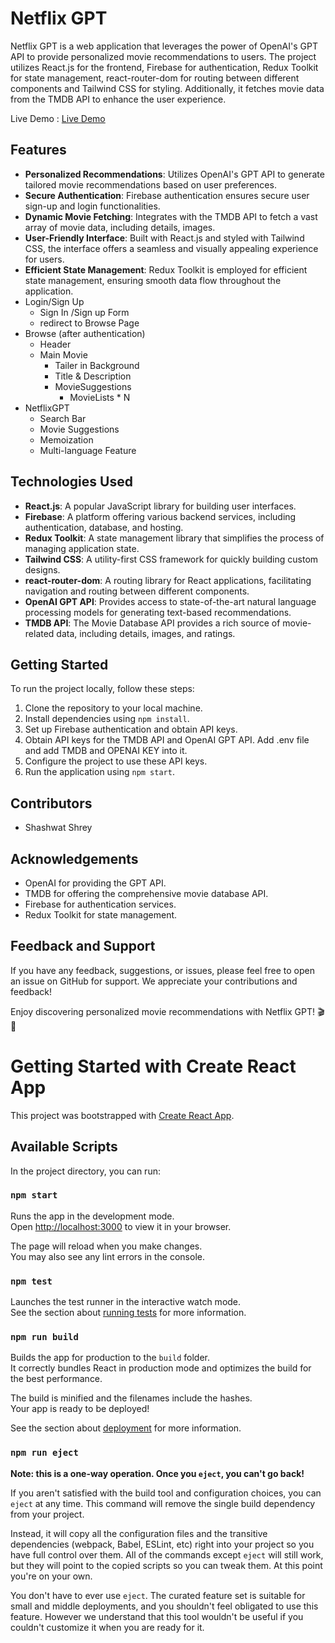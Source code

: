 # Netflix GPT

Netflix GPT is a web application that leverages the power of OpenAI's GPT API to provide personalized movie recommendations to users. The project utilizes React.js for the frontend, Firebase for authentication, Redux Toolkit for state management, react-router-dom for routing between different components and Tailwind CSS for styling. Additionally, it fetches movie data from the TMDB API to enhance the user experience.

Live Demo : [Live Demo](https://netflixgpt-433bc.web.app/ "Live Demo")

## Features

- **Personalized Recommendations**: Utilizes OpenAI's GPT API to generate tailored movie recommendations based on user preferences.
- **Secure Authentication**: Firebase authentication ensures secure user sign-up and login functionalities.
- **Dynamic Movie Fetching**: Integrates with the TMDB API to fetch a vast array of movie data, including details, images.
- **User-Friendly Interface**: Built with React.js and styled with Tailwind CSS, the interface offers a seamless and visually appealing experience for users.
- **Efficient State Management**: Redux Toolkit is employed for efficient state management, ensuring smooth data flow throughout the application.
- Login/Sign Up
    - Sign In /Sign up Form
    - redirect to Browse Page
- Browse (after authentication)
    - Header
    - Main Movie
        - Tailer in Background
        - Title & Description
        - MovieSuggestions
            - MovieLists * N 
- NetflixGPT
    - Search Bar
    - Movie Suggestions
    - Memoization
    - Multi-language Feature

## Technologies Used

- **React.js**: A popular JavaScript library for building user interfaces.
- **Firebase**: A platform offering various backend services, including authentication, database, and hosting.
- **Redux Toolkit**: A state management library that simplifies the process of managing application state.
- **Tailwind CSS**: A utility-first CSS framework for quickly building custom designs.
- **react-router-dom**: A routing library for React applications, facilitating navigation and routing between different components.
- **OpenAI GPT API**: Provides access to state-of-the-art natural language processing models for generating text-based recommendations.
- **TMDB API**: The Movie Database API provides a rich source of movie-related data, including details, images, and ratings.

## Getting Started

To run the project locally, follow these steps:

1. Clone the repository to your local machine.
2. Install dependencies using `npm install`.
3. Set up Firebase authentication and obtain API keys.
4. Obtain API keys for the TMDB API and OpenAI GPT API. Add .env file and add TMDB and OPENAI KEY into it.
5. Configure the project to use these API keys.
6. Run the application using `npm start`.

## Contributors

- Shashwat Shrey

## Acknowledgements

- OpenAI for providing the GPT API.
- TMDB for offering the comprehensive movie database API.
- Firebase for authentication services.
- Redux Toolkit for state management.

## Feedback and Support

If you have any feedback, suggestions, or issues, please feel free to open an issue on GitHub for support. We appreciate your contributions and feedback!

Enjoy discovering personalized movie recommendations with Netflix GPT! 🎬🍿

# Getting Started with Create React App

This project was bootstrapped with [Create React App](https://github.com/facebook/create-react-app).

## Available Scripts

In the project directory, you can run:

### `npm start`

Runs the app in the development mode.\
Open [http://localhost:3000](http://localhost:3000) to view it in your browser.

The page will reload when you make changes.\
You may also see any lint errors in the console.

### `npm test`

Launches the test runner in the interactive watch mode.\
See the section about [running tests](https://facebook.github.io/create-react-app/docs/running-tests) for more information.

### `npm run build`

Builds the app for production to the `build` folder.\
It correctly bundles React in production mode and optimizes the build for the best performance.

The build is minified and the filenames include the hashes.\
Your app is ready to be deployed!

See the section about [deployment](https://facebook.github.io/create-react-app/docs/deployment) for more information.

### `npm run eject`

**Note: this is a one-way operation. Once you `eject`, you can't go back!**

If you aren't satisfied with the build tool and configuration choices, you can `eject` at any time. This command will remove the single build dependency from your project.

Instead, it will copy all the configuration files and the transitive dependencies (webpack, Babel, ESLint, etc) right into your project so you have full control over them. All of the commands except `eject` will still work, but they will point to the copied scripts so you can tweak them. At this point you're on your own.

You don't have to ever use `eject`. The curated feature set is suitable for small and middle deployments, and you shouldn't feel obligated to use this feature. However we understand that this tool wouldn't be useful if you couldn't customize it when you are ready for it.
